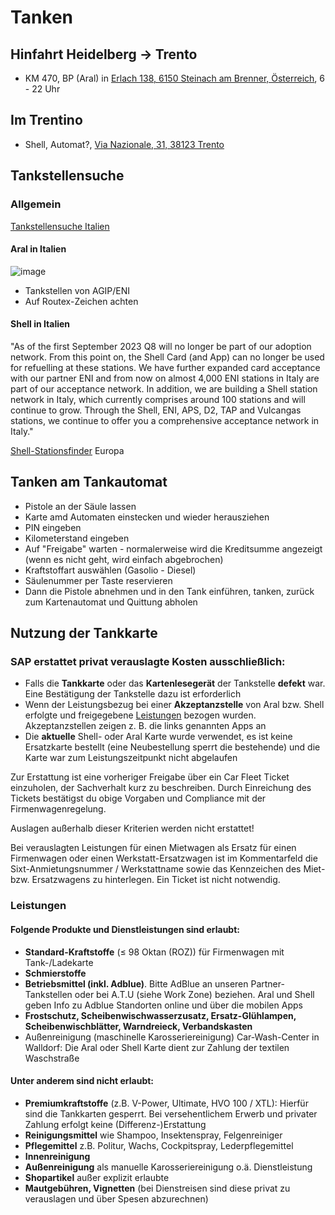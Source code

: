 # Tanken

## Hinfahrt Heidelberg -> Trento
* KM 470, BP (Aral) in [Erlach 138, 6150 Steinach am Brenner, Österreich](https://maps.app.goo.gl/rbBUySTdJorQsa92A), 6 - 22 Uhr

## Im Trentino
* Shell, Automat?, [Via Nazionale, 31, 38123 Trento](https://maps.app.goo.gl/h8mrQY99Eps8a1hD7)

## Tankstellensuche

### Allgemein
[Tankstellensuche Italien](https://www.autostrade.it/it/web/aree-di-servizio)

#### Aral in Italien
![image](https://encrypted-tbn0.gstatic.com/images?q=tbn:ANd9GcQzKBn4TM-lUq9FVB6fMRIXms8kTw74VXu2AXV26d2uKrVWEYevVZyjJZH1&s)
* Tankstellen von AGIP/ENI
* Auf Routex-Zeichen achten

#### Shell in Italien

"As of the first September 2023 Q8 will no longer be part of our adoption network. From this point on, the Shell Card (and App) can no longer be used for refuelling at these stations. We have further expanded card acceptance with our partner ENI and from now on almost 4,000 ENI stations in Italy are part of our acceptance network. In addition, we are building a Shell station network in Italy, which currently comprises around 100 stations and will continue to grow. Through the Shell, ENI, APS, D2, TAP and Vulcangas stations, we continue to offer you a comprehensive acceptance network in Italy."

[Shell-Stationsfinder](https://www.shell.de/geschaeftskunden/shell-card-tankkarten/tankstellensuche.html#vanity-aHR0cHM6Ly93d3cuc2hlbGwuZGUvZ2VzY2hhZWZ0c2t1bmRlbi9tb2JpbGl0YWV0L3NoZWxsLWNhcmQtdGFua3N0ZWxsZW5zdWNoZS5odG1s) Europa

## Tanken am Tankautomat
* Pistole an der Säule lassen
* Karte amd Automaten einstecken und wieder herausziehen
* PIN eingeben
* Kilometerstand eingeben
* Auf "Freigabe" warten - normalerweise wird die Kreditsumme angezeigt (wenn es nicht geht, wird einfach abgebrochen)
* Kraftstoffart auswählen (Gasolio - Diesel)
* Säulenummer per Taste reservieren
* Dann die Pistole abnehmen und in den Tank einführen, tanken, zurück zum Kartenautomat und Quittung abholen

## Nutzung der Tankkarte

### SAP erstattet privat verauslagte Kosten ausschließlich:
* Falls die **Tankkarte** oder das **Kartenlesegerät** der Tankstelle **defekt** war. Eine Bestätigung der Tankstelle dazu ist erforderlich
* Wenn der Leistungsbezug bei einer **Akzeptanzstelle** von Aral bzw. Shell erfolgte und freigegebene [Leistungen](#leistungen) bezogen wurden. Akzeptanzstellen zeigen z. B. die links genannten Apps an
* Die **aktuelle** Shell- oder Aral Karte wurde verwendet, es ist keine Ersatzkarte bestellt (eine Neubestellung sperrt die bestehende) und die Karte war zum Leistungszeitpunkt nicht abgelaufen

Zur Erstattung ist eine vorheriger Freigabe über ein Car Fleet Ticket einzuholen, der Sachverhalt kurz zu beschreiben. Durch Einreichung des Tickets bestätigst du obige Vorgaben und Compliance mit der Firmenwagenregelung.

Auslagen außerhalb dieser Kriterien werden nicht erstattet!

Bei verauslagten Leistungen für einen Mietwagen als Ersatz für einen Firmenwagen oder einen Werkstatt-Ersatzwagen ist im Kommentarfeld die Sixt-Anmietungsnummer / Werkstattname sowie das Kennzeichen des Miet-bzw. Ersatzwagens zu hinterlegen. Ein Ticket ist nicht notwendig.


### Leistungen

#### Folgende Produkte und Dienstleistungen sind erlaubt:
* **Standard-Kraftstoffe** (≤ 98 Oktan (ROZ)) für Firmenwagen mit Tank-/Ladekarte
* **Schmierstoffe**
* **Betriebsmittel (inkl. Adblue)**. Bitte AdBlue an unseren Partner-Tankstellen oder bei A.T.U (siehe Work Zone) beziehen. Aral und Shell geben Info zu Adblue Standorten online und über die mobilen Apps
* **Frostschutz, Scheibenwischwasserzusatz, Ersatz-Glühlampen, Scheibenwischblätter, Warndreieck, Verbandskasten**
* Außenreinigung (maschinelle Karosseriereinigung)
Car-Wash-Center in Walldorf: Die Aral oder Shell Karte dient zur Zahlung der textilen Waschstraße

#### Unter anderem sind nicht erlaubt:

* **Premiumkraftstoffe** (z.B. V-Power, Ultimate, HVO 100 / XTL):
Hierfür sind die Tankkarten gesperrt. Bei versehentlichem Erwerb und privater Zahlung erfolgt keine (Differenz-)Erstattung 
* **Reinigungsmittel** wie Shampoo, Insektenspray, Felgenreiniger 
* **Pflegemittel** z.B. Politur, Wachs, Cockpitspray, Lederpflegemittel
* **Innenreinigung**
* **Außenreinigung** als manuelle Karosseriereinigung o.ä. Dienstleistung
* **Shopartikel** außer explizit erlaubte 
* **Mautgebühren, Vignetten** (bei Dienstreisen sind diese privat zu verauslagen und über Spesen abzurechnen)
